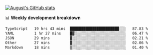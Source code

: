 
[![August's GitHub stats](https://github-readme-stats.vercel.app/api?username=zou-weidong&show_icons=true&theme=radical)](https://github.com/zou-weidong)


📊 **Weekly development breakdown**
<!--START_SECTION:waka-->

```txt
TypeScript   19 hrs 43 mins  ██████████████████████░░░   87.83 %
YAML         1 hr 27 mins    █▓░░░░░░░░░░░░░░░░░░░░░░░   06.47 %
JSON         29 mins         ▓░░░░░░░░░░░░░░░░░░░░░░░░   02.21 %
Other        27 mins         ▓░░░░░░░░░░░░░░░░░░░░░░░░   02.06 %
Markdown     18 mins         ▒░░░░░░░░░░░░░░░░░░░░░░░░   01.40 %
```

<!--END_SECTION:waka-->
